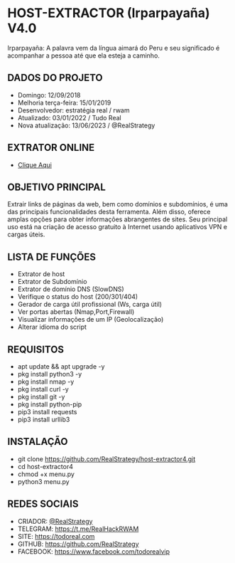 # HOST-EXTRACTOR (Irparpayaña) V4.0

Irparpayaña: A palavra vem da língua aimará do Peru e seu significado é acompanhar a pessoa até que ela esteja a caminho.

## DADOS DO PROJETO

- Domingo: 12/09/2018
- Melhoria terça-feira: 15/01/2019
- Desenvolvedor: estratégia real / rwam
- Atualizado: 03/01/2022 / Tudo Real
- Nova atualização: 13/06/2023 / @RealStrategy

## EXTRATOR ONLINE

- [Clique Aqui](https://todoreal.com/link-extractor/)
## OBJETIVO PRINCIPAL

Extrair links de páginas da web, bem como domínios e subdomínios, é uma das principais funcionalidades desta ferramenta. Além disso, oferece amplas opções para obter informações abrangentes de sites. Seu principal uso está na criação de acesso gratuito à Internet usando aplicativos VPN e cargas úteis.

## LISTA DE FUNÇÕES

- Extrator de host
- Extrator de Subdomínio
- Extrator de domínio DNS (SlowDNS)
- Verifique o status do host (200/301/404)
- Gerador de carga útil profissional (Ws, carga útil)
- Ver portas abertas (Nmap,Port,Firewall)
- Visualizar informações de um IP (Geolocalização)
- Alterar idioma do script

## REQUISITOS

- apt update && apt upgrade -y
- pkg install python3 -y
- pkg install nmap -y
- pkg install curl -y
- pkg install git -y
- pkg install python-pip
- pip3 install requests
- pip3 install urllib3

## INSTALAÇÃO

- git clone https://github.com/RealStrategy/host-extractor4.git
- cd host-extractor4
- chmod +x menu.py
- python3 menu.py

## REDES SOCIAIS

- CRIADOR: [@RealStrategy](https://www.instagram.com/real_strategy)
- TELEGRAM: https://t.me/RealHackRWAM
- SITE: https://todoreal.com
- GITHUB: https://github.com/RealStrategy
- FACEBOOK: https://www.facebook.com/todorealvip
